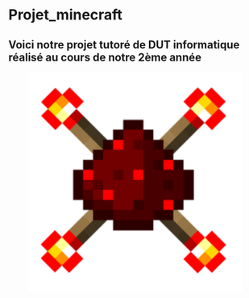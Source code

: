 # Projet_minecraft
## Voici notre projet tutoré de DUT informatique réalisé au cours de notre 2ème année
<center><img src="image.PNG" width="425"/></center>
